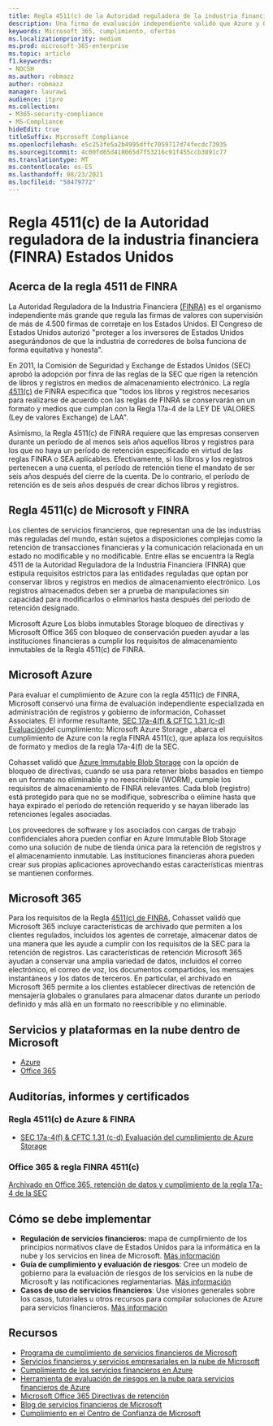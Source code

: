 ```yaml
---
title: Regla 4511(c) de la Autoridad reguladora de la industria financiera (FINRA) Estados Unidos
description: Una firma de evaluación independiente validó que Azure y Office 365 pueden ayudar a las empresas financieras a cumplir los requisitos de retención de registros y almacenamiento inmutable de la Regla 4511 de FINRA.
keywords: Microsoft 365, cumplimiento, ofertas
ms.localizationpriority: medium
ms.prod: microsoft-365-enterprise
ms.topic: article
f1.keywords:
- NOCSH
ms.author: robmazz
author: robmazz
manager: laurawi
audience: itpro
ms.collection:
- M365-security-compliance
- MS-Compliance
hideEdit: true
titleSuffix: Microsoft Compliance
ms.openlocfilehash: e5c253fe5a2b4995dffc7059717d74fecdc73935
ms.sourcegitcommit: 4c00fd65d418065d7f53216c91f455ccb3891c77
ms.translationtype: MT
ms.contentlocale: es-ES
ms.lasthandoff: 08/23/2021
ms.locfileid: "58479772"
---
```

# <a name="financial-industry-regulatory-authority-finra-rule-4511c-united-states"></a>Regla 4511(c) de la Autoridad reguladora de la industria financiera (FINRA) Estados Unidos

## <a name="about-finra-rule-4511"></a>Acerca de la regla 4511 de FINRA

La Autoridad Reguladora de la Industria Financiera [(FINRA)](https://www.finra.org/#/) es el organismo independiente más grande que regula las firmas de valores con supervisión de más de 4.500 firmas de corretaje en los Estados Unidos. El Congreso de Estados Unidos autorizó "proteger a los inversores de Estados Unidos asegurándonos de que la industria de corredores de bolsa funciona de forma equitativa y honesta".

En 2011, la Comisión de Seguridad y Exchange de Estados Unidos (SEC) aprobó la adopción por finra de las reglas de la SEC que rigen la retención de libros y registros en medios de almacenamiento electrónico. La regla [4511(c)](https://www.finra.org/sites/default/files/NoticeDocument/p123548.pdf) de FINRA especifica que "todos los libros y registros necesarios para realizarse de acuerdo con las reglas de FINRA se conservarán en un formato y medios que cumplan con la Regla 17a-4 de la LEY DE VALORES (Ley de valores Exchange) de LAA".

Asimismo, la Regla 4511(c) de FINRA requiere que las empresas conserven durante un período de al menos seis años aquellos libros y registros para los que no haya un período de retención especificado en virtud de las reglas FINRA o SEA aplicables. Efectivamente, si los libros y los registros pertenecen a una cuenta, el período de retención tiene el mandato de ser seis años después del cierre de la cuenta. De lo contrario, el período de retención es de seis años después de crear dichos libros y registros.

## <a name="microsoft-and-finra-rule-4511c"></a>Regla 4511(c) de Microsoft y FINRA

Los clientes de servicios financieros, que representan una de las industrias más reguladas del mundo, están sujetos a disposiciones complejas como la retención de transacciones financieras y la comunicación relacionada en un estado no modificable y no modificable. Entre ellas se encuentra la Regla 4511 de la Autoridad Reguladora de la Industria Financiera (FINRA) que estipula requisitos estrictos para las entidades reguladas que optan por conservar libros y registros en medios de almacenamiento electrónico. Los registros almacenados deben ser a prueba de manipulaciones sin capacidad para modificarlos o eliminarlos hasta después del período de retención designado.

Microsoft Azure Los blobs inmutables Storage bloqueo de directivas y Microsoft Office 365 con bloqueo de conservación pueden ayudar a las instituciones financieras a cumplir los requisitos de almacenamiento inmutables de la Regla 4511(c) de FINRA.

## <a name="microsoft-azure"></a>Microsoft Azure

Para evaluar el cumplimiento de Azure con la regla 4511(c) de FINRA, Microsoft conservó una firma de evaluación independiente especializada en administración de registros y gobierno de información, Cohasset Associates. El informe resultante, [SEC 17a-4(f) & CFTC 1.31 (c-d) Evaluación](https://servicetrust.microsoft.com/ViewPage/MSComplianceGuide?command=Download&downloadType=Document&downloadId=19b08fd4-d276-43e8-9461-715981d0ea20&docTab=4ce99610-c9c0-11e7-8c2c-f908a777fa4d_GRC_Assessment_Reports)del cumplimiento: Microsoft Azure Storage , abarca el cumplimiento de Azure con la regla FINRA 4511(c), que aplaza los requisitos de formato y medios de la regla 17a-4(f) de la SEC.

Cohasset validó que [Azure Immutable Blob Storage](/azure/storage/blobs/storage-blob-immutable-storage) con la opción de bloqueo de directivas, cuando se usa para retener blobs basados en tiempo en un formato no eliminable y no reescribible (WORM), cumple los requisitos de almacenamiento de FINRA relevantes. Cada blob (registro) está protegido para que no se modifique, sobrescriba o elimine hasta que haya expirado el período de retención requerido y se hayan liberado las retenciones legales asociadas.

Los proveedores de software y los asociados con cargas de trabajo confidenciales ahora pueden confiar en Azure Immutable Blob Storage como una solución de nube de tienda única para la retención de registros y el almacenamiento inmutable. Las instituciones financieras ahora pueden crear sus propias aplicaciones aprovechando estas características mientras se mantienen conformes.

## <a name="microsoft-365"></a>Microsoft 365

Para los requisitos de la Regla [4511(c) de FINRA,](/microsoft-365/compliance/retention-regulatory-requirements#sec-17a-4f-finra-4511c-and-cftc-131c-d) Cohasset validó que Microsoft 365 incluye características de archivado que permiten a los clientes regulados, incluidos los agentes de corretaje, almacenar datos de una manera que les ayude a cumplir con los requisitos de la SEC para la retención de registros. Las características de retención Microsoft 365 ayudan a conservar una amplia variedad de datos, incluidos el correo electrónico, el correo de voz, los documentos compartidos, los mensajes instantáneos y los datos de terceros. En particular, el archivado en Microsoft 365 permite a los clientes establecer directivas de retención de mensajería globales o granulares para almacenar datos durante un período definido y más allá en un formato no reescribible y no eliminable.

## <a name="microsoft-in-scope-cloud-platforms--services"></a>Servicios y plataformas en la nube dentro de Microsoft

- [Azure](https://gallery.technet.microsoft.com/Overview-of-Azure-c1be3942)
- [Office 365](https://aka.ms/Office365ComplianceOfferings)

## <a name="audits-reports-and-certificates"></a>Auditorías, informes y certificados

### <a name="azure--finra-rule-4511c"></a>Regla 4511(c) de Azure & FINRA

- [SEC 17a-4(f) & CFTC 1.31 (c-d) Evaluación del cumplimiento de Azure Storage](https://azure.microsoft.com/resources/azure-immutable-storage-assessment-for-sec-17a-4f-by-cohasset/)

### <a name="office-365--finra-rule-4511c"></a>Office 365 & regla FINRA 4511(c)

[Archivado en Office 365, retención de datos y cumplimiento de la regla 17a-4 de la SEC](https://www.microsoft.com/microsoft-365/blog/2015/11/10/office-365-exchange-online-archiving-now-meets-sec-rule-17a-4-requirements/)

## <a name="how-to-implement"></a>Cómo se debe implementar

- **Regulación de servicios financieros:** mapa de cumplimiento de los principios normativos clave de Estados Unidos para la informática en la nube y los servicios en línea de Microsoft. [Más información](https://servicetrust.microsoft.com/ViewPage/TrustDocuments?command=Download&downloadType=Document&downloadId=5b483567-00b0-4d86-96ae-ee887dadb61c&docTab=6d000410-c9e9-11e7-9a91-892aae8839ad_Compliance_Guides)
- **Guía de cumplimiento y evaluación de riesgos**: Cree un modelo de gobierno para la evaluación de riesgos de los servicios en la nube de Microsoft y las notificaciones reglamentarias. [Más información](https://servicetrust.microsoft.com/ViewPage/TrustDocuments?command=Download&downloadType=Document&downloadId=edee9b14-3661-4a16-ba83-c35caf672bd7&docTab=6d000410-c9e9-11e7-9a91-892aae8839ad_FAQ_and_White_Papers)
- **Casos de uso de servicios financieros**: Use visiones generales sobre los casos, tutoriales u otros recursos para compilar soluciones de Azure para servicios financieros. [Más información](/azure/industry/financial/)

## <a name="resources"></a>Recursos

- [Programa de cumplimiento de servicios financieros de Microsoft](https://download.microsoft.com/download/6/4/7/64707E3E-6D3E-45D0-8207-A0EA3201B4A6/Microsoft%20Cloud%20-%20Financial%20Services%20Compliance%20Program%20\(Print\).pdf)
- [Servicios financieros y servicios empresariales en la nube de Microsoft](https://servicetrust.microsoft.com/viewpage/financialservicesoverview)
- [Cumplimiento de los servicios financieros en Azure](https://azure.microsoft.com/resources/videos/azurecon-2015-financial-services-compliance-in-azure/)
- [Herramienta de evaluación de riesgos en la nube para servicios financieros de Azure](https://servicetrust.microsoft.com/ViewPage/FFIECBlueprint?command=Download&downloadType=Document&downloadId=079a1973-711a-428f-9312-9ddd290cff7b&docTab=c726d5c0-2d1e-11e8-a485-57140ec19669_PaaS)
- [Microsoft Office 365 Directivas de retención](/office365/securitycompliance/retention-policies)
- [Blog de servicios financieros de Microsoft](https://techcommunity.microsoft.com/t5/Financial-Services-Blog/bg-p/FinancialServicesBlog)
- [Cumplimiento en el Centro de Confianza de Microsoft](https://www.microsoft.com/trust-center/compliance/compliance-overview)
